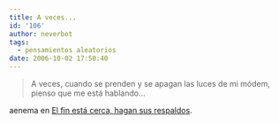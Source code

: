 ```yaml
---
title: A veces...
id: '106'
author: neverbot
tags:
  - pensamientos aleatorios
date: 2006-10-02 17:50:40
---
```


> A veces, cuando se prenden y se apagan las luces de mi módem, pienso que me está hablando...

aenema en [El fin está cerca, hagan sus respaldos](http://finestacerca.blogspot.com/).
